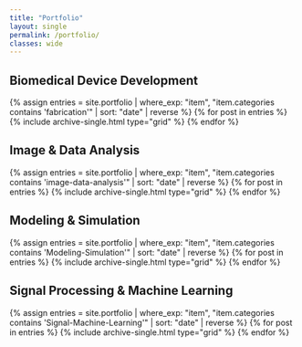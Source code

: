 ```yaml
---
title: "Portfolio"
layout: single
permalink: /portfolio/
classes: wide
---
```


## Biomedical Device Development
<div class="entries-grid">
  {% assign entries = site.portfolio | where_exp: "item", "item.categories contains 'fabrication'" | sort: "date" | reverse %}
  {% for post in entries %}
    {% include archive-single.html type="grid" %}
  {% endfor %}
</div>

<div style="clear: both;"></div>   <!-- force new row -->

## Image & Data Analysis
<div class="entries-grid">
  {% assign entries = site.portfolio | where_exp: "item", "item.categories contains 'image-data-analysis'" | sort: "date" | reverse %}
  {% for post in entries %}
    {% include archive-single.html type="grid" %}
  {% endfor %}
</div>

## Modeling & Simulation
<div class="entries-grid">
  {% assign entries = site.portfolio | where_exp: "item", "item.categories contains 'Modeling-Simulation'" | sort: "date" | reverse %}
  {% for post in entries %}
    {% include archive-single.html type="grid" %}
  {% endfor %}
</div>

## Signal Processing & Machine Learning
<div class="entries-grid">
  {% assign entries = site.portfolio | where_exp: "item", "item.categories contains 'Signal-Machine-Learning'" | sort: "date" | reverse %}
  {% for post in entries %}
    {% include archive-single.html type="grid" %}
  {% endfor %}
</div>
